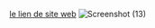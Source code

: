 [le lien de site web](https://baddou-rachid.github.io/boutique-with-bootstrap/)
![Screenshot (13)](https://user-images.githubusercontent.com/77514940/201470220-2d939dcf-e8ce-447d-9bcf-296aacdb9896.png)
